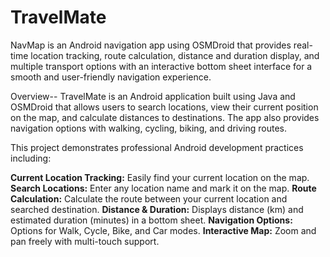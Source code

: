 # TravelMate
NavMap is an Android navigation app using OSMDroid that provides real-time location tracking, route calculation, distance and duration display, and multiple transport options with an interactive bottom sheet interface for a smooth and user-friendly navigation experience.

Overview-- TravelMate is an Android application built using Java and OSMDroid that allows users to search locations, view their current position on the map, and calculate distances to destinations. The app also provides navigation options with walking, cycling, biking, and driving routes.

This project demonstrates professional Android development practices including:

**Current Location Tracking:** Easily find your current location on the map. 
**Search Locations:** Enter any location name and mark it on the map. 
**Route Calculation:** Calculate the route between your current location and searched destination. 
**Distance & Duration:** Displays distance (km) and estimated duration (minutes) in a bottom sheet. 
**Navigation Options:** Options for Walk, Cycle, Bike, and Car modes. 
**Interactive Map:** Zoom and pan freely with multi-touch support.

